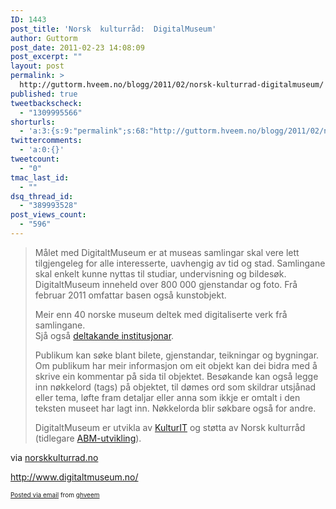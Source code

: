 ```yaml
---
ID: 1443
post_title: 'Norsk  kulturråd:  DigitalMuseum'
author: Guttorm
post_date: 2011-02-23 14:08:09
post_excerpt: ""
layout: post
permalink: >
  http://guttorm.hveem.no/blogg/2011/02/norsk-kulturrad-digitalmuseum/
published: true
tweetbackscheck:
  - "1309995566"
shorturls:
  - 'a:3:{s:9:"permalink";s:68:"http://guttorm.hveem.no/blogg/2011/02/norsk-kulturrad-digitalmuseum/";s:7:"tinyurl";s:26:"http://tinyurl.com/6efq4tk";s:4:"isgd";s:19:"http://is.gd/KAZ7Rn";}'
twittercomments:
  - 'a:0:{}'
tweetcount:
  - "0"
tmac_last_id:
  - ""
dsq_thread_id:
  - "389993528"
post_views_count:
  - "596"
---
```

<div class='posterous_autopost'><div class="posterous_bookmarklet_entry"> <blockquote class="posterous_long_quote"><div><p>Målet med DigitaltMuseum er at museas samlingar skal vere lett tilgjengeleg for alle interesserte, uavhengig av tid og stad. Samlingane skal enkelt kunne nyttas til studiar, undervisning og bildesøk. DigitaltMuseum inneheld over 800&nbsp;000 gjenstandar og foto. Frå februar 2011 omfattar basen også kunstobjekt.</p>  </div>  <p>Meir enn 40 norske museum deltek med digitaliserte verk frå samlingane.<br />  Sjå også <a href="http://www.digitaltmuseum.no/info/owners" target="_blank">deltakande institusjonar</a>.</p>  <p>Publikum kan søke blant bilete, gjenstandar, teikningar og bygningar. Om publikum har meir informasjon om eit objekt kan dei bidra med å skrive ein kommentar på sida til objektet. Besøkande kan også legge inn nøkkelord (tags) på objektet, til dømes ord som skildrar utsjånad eller tema, løfte fram detaljar eller anna som ikkje er omtalt i den teksten museet har lagt inn. Nøkkelorda blir søkbare også for andre.</p>  <p>DigitaltMuseum er utvikla av <a href="http://www.kulturit.no/">KulturIT</a> og støtta av Norsk kulturråd (tidlegare <a href="http://www.abm-utvikling.no/">ABM-utvikling</a>).</p></blockquote>    <div class="posterous_quote_citation">via <a href="http://www.norskkulturrad.no/2011/02/kunsten-med-i-digitalt-museum/">norskkulturrad.no</a></div> <p><a href="http://www.digitaltmuseum.no/">http://www.digitaltmuseum.no/</a></p></div>      <p style="font-size: 10px;">  <a href="http://posterous.com">Posted via email</a>   from <a href="http://ghveem.posterous.com/norsk-kulturrad-digitalmuseum">ghveem</a>  </p>  </div>
